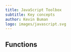 ```yaml
---
title: JavaScript Toolbox
subtitle: Key concepts
author: Kevin Buman
logo: images/javascript.svg
---
```


## Functions
